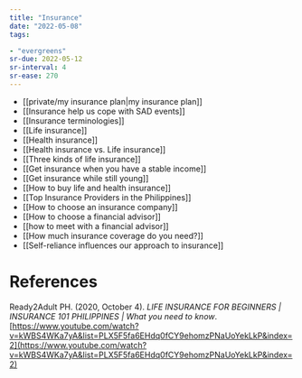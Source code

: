 ```yaml
---
title: "Insurance"
date: "2022-05-08"
tags:

- "evergreens"
sr-due: 2022-05-12
sr-interval: 4
sr-ease: 270
---
```

- [[private/my insurance plan|my insurance plan]]
- [[Insurance help us cope with SAD events]]
- [[Insurance terminologies]]
- [[Life insurance]]
- [[Health insurance]]
- [[Health insurance vs. Life insurance]]
- [[Three kinds of life insurance]]
- [[Get insurance when you have a stable income]]
- [[Get insurance while still young]]
- [[How to buy life and health insurance]]
- [[Top Insurance Providers in the Philippines]]
- [[How to choose an insurance company]]
- [[How to choose a financial advisor]]
- [[how to meet with a financial advisor]]
- [[How much insurance coverage do you need?]]
- [[Self-reliance influences our approach to insurance]]

# References

Ready2Adult PH. (2020, October 4). *LIFE INSURANCE FOR BEGINNERS | INSURANCE 101 PHILIPPINES | What you need to know*. [https://www.youtube.com/watch?v=kWBS4WKa7yA&list=PLX5F5fa6EHdq0fCY9ehomzPNaUoYekLkP&index=2](https://www.youtube.com/watch?v=kWBS4WKa7yA&list=PLX5F5fa6EHdq0fCY9ehomzPNaUoYekLkP&index=2)